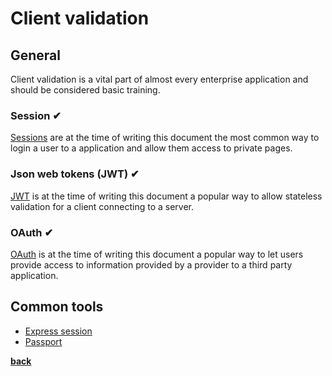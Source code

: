 # Client validation

## General

Client validation is a vital part of almost every enterprise application and should be considered basic training.

### Session ✔

[Sessions](https://en.wikipedia.org/wiki/Session_(computer_science)) are at the time of writing this document the most common way to login a user to a application and allow them access to private pages.

### Json web tokens (JWT) ✔

[JWT](https://en.wikipedia.org/wiki/JSON_Web_Token) is at the time of writing this document a popular way to allow stateless validation for a client connecting to a server.

### OAuth ✔

[OAuth](https://en.wikipedia.org/wiki/OAuth) is at the time of writing this document a popular way to let users provide access to information provided by a provider to a third party application.

## Common tools

* [Express session](https://www.npmjs.com/package/express-session)
* [Passport](http://www.passportjs.org/)

**[back](../../README.md)**
